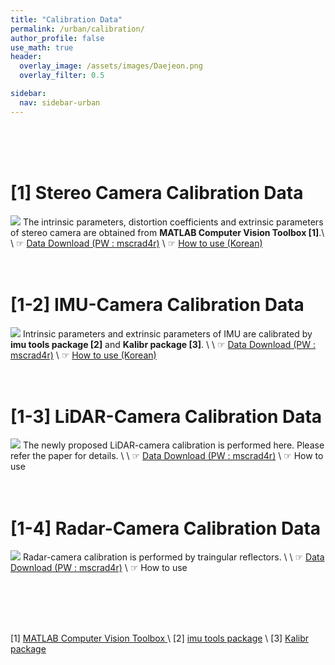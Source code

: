 ```yaml
---
title: "Calibration Data"
permalink: /urban/calibration/
author_profile: false
use_math: true
header:
  overlay_image: /assets/images/Daejeon.png
  overlay_filter: 0.5

sidebar:
  nav: sidebar-urban
---
```


<br/>
<br/>
<br/>



# [1] Stereo Camera Calibration Data
![ ](https://drive.google.com/uc?id=1mQ97P_wldyX_jRbIFZeiuxzphDqIdW_C)
The intrinsic parameters, distortion coefficients and extrinsic parameters of stereo camera are obtained from **MATLAB Computer Vision Toolbox [1]**.\\
\\
☞ [Data Download (PW : mscrad4r)](http://gofile.me/70cMI/VVSNHndPA) \\
☞ [How to use (Korean)](https://blog.naver.com/iphone7743/222784779485)
<br/>
<br/>
<br/>

# [1-2] IMU-Camera Calibration Data
![ ](https://drive.google.com/uc?id=1P5-9UePFeTmJDYQw4L6_AyqxSqZwhvNb)
Intrinsic parameters and extrinsic parameters of IMU are calibrated by **imu tools package [2]** and **Kalibr package [3]**. \\
\\
☞ [Data Download (PW : mscrad4r)](http://gofile.me/70cMI/xCwXGiTob) \\
☞ [How to use (Korean)](https://blog.naver.com/iphone7743/222791696217)
<br/>
<br/>
<br/>

# [1-3] LiDAR-Camera Calibration Data
![ ](https://drive.google.com/uc?id=19HecTPrsvgwmPtGZbwItwg3P_hqka7qi)
The newly proposed LiDAR-camera calibration is performed here. Please refer the paper for details.  \\
\\
☞ [Data Download (PW : mscrad4r)](http://gofile.me/70cMI/itiWIAJzJ)  \\
☞ How to use 
<br/>
<br/>
<br/>

# [1-4] Radar-Camera Calibration Data
![ ](https://drive.google.com/uc?id=1udlmU3NciJymDKQs8WKLlxQA6RhFf6yK)
Radar-camera calibration is performed by traingular reflectors. \\
\\
☞ [Data Download (PW : mscrad4r)](http://gofile.me/70cMI/STFFgEvMs)  \\
☞ How to use 




<br/>
<br/>
<br/>
<br/>

[1] [MATLAB Computer Vision Toolbox ](https://kr.mathworks.com/help/vision/ug/camera-calibration.html) \\
[2] [imu tools package](https://github.com/gaowenliang/imu_utils) \\
[3] [Kalibr package](https://github.com/ethz-asl/kalibr/wiki)

<br/>
<br/>
